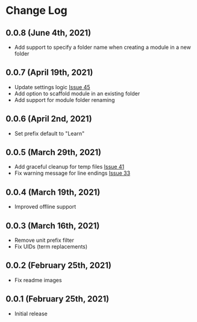 # Change Log

## 0.0.8 (June 4th, 2021)

- Add support to specify a folder name when creating a module in a new folder

## 0.0.7 (April 19th, 2021)

- Update settings logic [Issue 45](https://github.com/microsoft/docs-scaffolding/issues/45)
- Add option to scaffold module in an existing folder
- Add support for module folder renaming

## 0.0.6 (April 2nd, 2021)

- Set prefix default to "Learn"

## 0.0.5 (March 29th, 2021)

- Add graceful cleanup for temp files [Issue 41](https://github.com/microsoft/docs-scaffolding/issues/41)
- Fix warning message for line endings [Issue 33](https://github.com/microsoft/docs-scaffolding/issues/33)

## 0.0.4 (March 19th, 2021)

- Improved offline support

## 0.0.3 (March 16th, 2021)

- Remove unit prefix filter
- Fix UIDs (term replacements)

## 0.0.2 (February 25th, 2021)

- Fix readme images

## 0.0.1 (February 25th, 2021)

- Initial release
